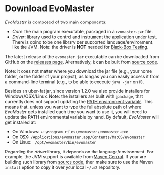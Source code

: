# Download EvoMaster


_EvoMaster_ is composed of two main components:

* *Core*: the main program executable, packaged in a `evomaster.jar` file.
* *Driver*: library used to control and instrument the application under test.
            There is going to be one library per supported language/environment,
            like the JVM.
            Note: the driver is __NOT__ needed for [Black-Box Testing](./blackbox.md). 


The latest release of the `evomaster.jar` executable  can be downloaded from GitHub
 on the [releases page](https://github.com/EMResearch/EvoMaster/releases).
Alternatively, it can be built from [source code](./build.md).

Note: it does not matter where you download the jar file (e.g., your home folder, or the folder
of your project), as long as you can easily access it from a command-line terminal (e.g.,
to be able to execute `java -jar` on it).

Besides an uber-fat jar, since version 1.2.0 we also provide installers for Windows/OSX/Linux.
Note: the installers are built with `jpackage`, that currently does not support 
updating the [PATH environment variable](https://stackoverflow.com/questions/67784565/jpackage-update-path-environment-variable).
This means that, unless you want to type the full absolute path of where _EvoMaster_
gets installed each time you want to use it, you will need to update the PATH environmental variable by hand.
By default, _EvoMaster_ will get installed at:
* On Windows: `C:\Program Files\evomaster\evomaster.exe`
* On OSX: `/Applications/evomaster.app/Contents/MacOS/evomaster`
* On Linux: ` /opt/evomaster/bin/evomaster`


Regarding the _driver_ library, it depends on the language/environment.
For example, the JVM support is available from [Maven Central](https://mvnrepository.com/artifact/org.evomaster). 
If your are building such library from [source code](./build.md), then make sure to
use the Maven `install` option to copy it over your local `~/.m2` repository.
 
